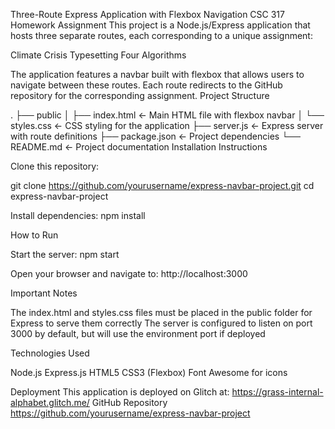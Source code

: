 Three-Route Express Application with Flexbox Navigation
CSC 317 Homework Assignment
This project is a Node.js/Express application that hosts three separate routes, each corresponding to a unique assignment:

Climate Crisis
Typesetting
Four Algorithms

The application features a navbar built with flexbox that allows users to navigate between these routes. Each route redirects to the GitHub repository for the corresponding assignment.
Project Structure

.
├── public
│   ├── index.html  <- Main HTML file with flexbox navbar
│   └── styles.css  <- CSS styling for the application
├── server.js       <- Express server with route definitions
├── package.json    <- Project dependencies
└── README.md       <- Project documentation
Installation Instructions


Clone this repository:

git clone https://github.com/yourusername/express-navbar-project.git
cd express-navbar-project

Install dependencies:
npm install


How to Run

Start the server:
npm start

Open your browser and navigate to:
http://localhost:3000


Important Notes

The index.html and styles.css files must be placed in the public folder for Express to serve them correctly
The server is configured to listen on port 3000 by default, but will use the environment port if deployed

Technologies Used

Node.js
Express.js
HTML5
CSS3 (Flexbox)
Font Awesome for icons

Deployment
This application is deployed on Glitch at:
https://grass-internal-alphabet.glitch.me/
GitHub Repository
https://github.com/yourusername/express-navbar-project
